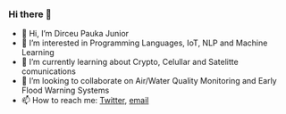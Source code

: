### Hi there 👋

- 👋 Hi, I’m Dirceu Pauka Junior
- 👀 I’m interested in Programming Languages, IoT, NLP and Machine Learning
- 🌱 I’m currently learning about Crypto, Celullar and Satelitte comunications
- 💞️ I’m looking to collaborate on Air/Water Quality Monitoring and Early Flood Warning Systems
- 📫 How to reach me: [Twitter](https://twitter.com/dirceupj), [email](mailto:dirceuu@gmail.com)
